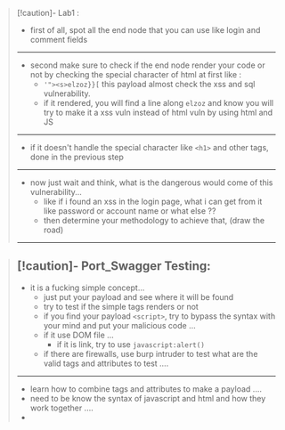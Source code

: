 
>[!caution]- Lab1 :
>- first of all, spot all the end node that you can use like login and comment fields
>- ---
>- second make sure to check if the end node render your code or not by checking the special character of html at first like :
>	- `'"><s>elzoz}}[` this payload almost check the xss and sql vulnerability.
>	- if it rendered, you will find a line along `elzoz` and know you will try to make it a xss vuln instead of html vuln by using html and JS
>---
>- if it doesn't handle the special character like `<h1>` and other tags, done in the previous step
>
>----
>- now just wait and think, what is the dangerous would come of this vulnerability...
>	- like if i found an xss in the login page, what i can get from it like password or account name or what else ??
>	- then determine your methodology to achieve that, (draw the road)
>----


>[!caution]- Port_Swagger Testing:
>------
>- it is a fucking simple concept...
>	- just put your payload and see where it will be found
>	- try to test if the simple tags renders or not
>	- if you find your payload `<script>`, try to bypass the syntax with your mind and put your malicious code ...
>	- if it use DOM file ...
>		- if it is link, try to use `javascript:alert()`
>	- if there are firewalls, use burp intruder to test what are the valid tags and attributes to test ....
>---
>- learn how to combine tags and attributes to make a payload ....
>- need to be know the syntax of javascript and html and how they work together ....
>- 